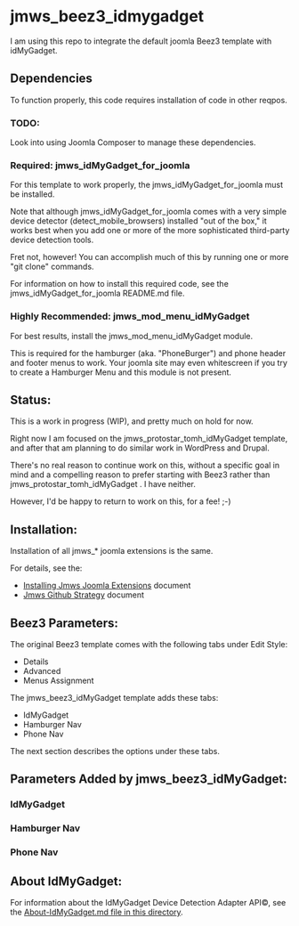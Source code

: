 # jmws_beez3_idmygadget
I am using this repo to integrate the default joomla Beez3 template with idMyGadget.

## Dependencies
To function properly, this code requires installation of code in other reqpos.

### TODO:
Look into using Joomla Composer to manage these dependencies.

### Required: jmws_idMyGadget_for_joomla
For this template to work properly, the jmws_idMyGadget_for_joomla must be installed.

Note that although jmws_idMyGadget_for_joomla comes with a very simple device detector (detect_mobile_browsers) installed "out of the box," it works best when you add one or more of the more sophisticated third-party device detection tools.

Fret not, however!  You can accomplish much of this by running one or more "git clone" commands.

For information on how to install this required code, see the jmws_idMyGadget_for_joomla README.md file.

### Highly Recommended: jmws_mod_menu_idMyGadget
For best results, install the jmws_mod_menu_idMyGadget module.

This is required for the hamburger (aka. "PhoneBurger") and phone header and footer menus to work. Your joomla site may even whitescreen if you try to create a Hamburger Menu and this module is not present.

## Status:
This is a work in progress (WIP), and pretty much on hold for now.

Right now I am focused on the jmws_protostar_tomh_idMyGadget template, and after that am planning to do similar work in WordPress and Drupal.

There's no real reason to continue work on this, without a specific goal in mind and a compelling reason to prefer starting with Beez3 rather than jmws_protostar_tomh_idMyGadget .  I have neither.

However, I'd be happy to return to work on this, for a fee!  ;-)

## Installation:

Installation of all jmws_* joomla extensions is the same.

For details, see the:
* [Installing Jmws Joomla Extensions](https://github.com/tomwhartung/jmws_accoutrements/blob/master/doc/joomla/install.md) document
* [Jmws Github Strategy](https://github.com/tomwhartung/jmws_accoutrements/blob/master/doc/devops/cms_github_strategy.md) document

## Beez3 Parameters:

The original Beez3 template comes with the following tabs under Edit Style:
* Details
* Advanced
* Menus Assignment

The jmws_beez3_idMyGadget template adds these tabs:
* IdMyGadget
* Hamburger Nav
* Phone Nav

The next section describes the options under these tabs.

## Parameters Added by jmws_beez3_idMyGadget:

### IdMyGadget

### Hamburger Nav

### Phone Nav


## About IdMyGadget:

For information about the IdMyGadget Device Detection Adapter API&copy;, see the [About-IdMyGadget.md file in this directory](https://github.com/tomwhartung/jmws_beez3_idMyGadget/blob/master/ABOUT-IdMyGadget.md).

